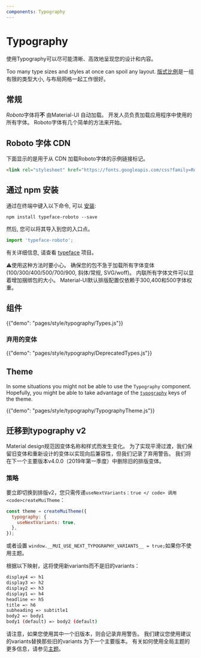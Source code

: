 ```yaml
---
components: Typography
---
```

# Typography

<p class="description">使用Typography可以尽可能清晰、高效地呈现您的设计和内容。</p>

Too many type sizes and styles at once can spoil any layout. [版式比例](https://material.io/design/typography/#type-scale)是一组有限的类型大小, 与布局网格一起工作很好。

## 常规

*Roboto*字体将**不** 由Material-UI 自动加载。 开发人员负责加载应用程序中使用的所有字体。 Roboto字体有几个简单的方法来开始。

## Roboto 字体 CDN

下面显示的是用于从 CDN 加载Roboto字体的示例链接标记。

```html
<link rel="stylesheet" href="https://fonts.googleapis.com/css?family=Roboto:300,400,500">
```

## 通过 npm 安装

通过在终端中键入以下命令, 可以 [安装](https://www.npmjs.com/package/typeface-roboto):

`npm install typeface-roboto --save`

然后, 您可以将其导入到您的入口点。

```js
import 'typeface-roboto';
```

有关详细信息, 请查看 [typeface](https://github.com/KyleAMathews/typefaces/tree/master/packages/roboto) 项目。

⚠️使用这种方法时要小心。 确保您的包不急于加载所有字体变体 (100/300/400/500/700/900, 斜体/常规, SVG/woff)。 内联所有字体文件可以显着增加捆绑包的大小。 Material-UI默认排版配置仅依赖于300,400和500字体权重。

## 组件

{{"demo": "pages/style/typography/Types.js"}}

### 弃用的变体

{{"demo": "pages/style/typography/DeprecatedTypes.js"}}

## Theme

In some situations you might not be able to use the `Typography` component. Hopefully, you might be able to take advantage of the [`typography`](/customization/default-theme/?expend-path=$.typography) keys of the theme.

{{"demo": "pages/style/typography/TypographyTheme.js"}}

## 迁移到typography v2

Material design规范因变体名称和样式而发生变化。 为了实现平滑过渡，我们保留旧变体和重新设计的变体以实现向后兼容性，但我们记录了弃用警告。 我们将在下一个主要版本v4.0.0（2019年第一季度）中删除旧的排版变体。

### 策略

要立即切换到排版v2，您只需传递`useNextVariants：true </ code>
调用<code>createMuiTheme`：

```js
const theme = createMuiTheme({
  typography: {
    useNextVariants: true,
  },
});
```

或者设置 `window.__MUI_USE_NEXT_TYPOGRAPHY_VARIANTS__ = true;`如果你不使用主题。

根据以下映射，这将使用新variants而不是旧的variants：

```sh
display4 => h1
display3 => h2
display2 => h3
display1 => h4
headline => h5
title => h6
subheading => subtitle1
body2 => body1
body1 (default) => body2 (default)
```

请注意，如果您使用其中一个旧版本，则会记录弃用警告。 我们建议您使用建议的variants替换那些旧的variants 为下一个主要版本。 有关如何使用全局主题的更多信息，请参见[主题](/customization/themes/)。